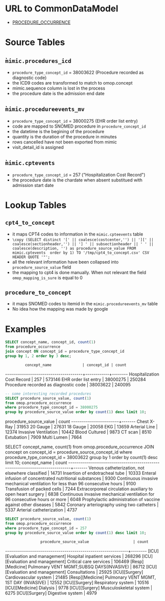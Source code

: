 # URL to CommonDataModel
- [PROCEDURE_OCCURRENCE](https://github.com/OHDSI/CommonDataModel/wiki/PROCEDURE_OCCURRENCE)

# Source Tables

## ̀`mimic.procedures_icd`

- `procedure_type_concept_id` = 38003622 (Procedure recorded as diagnostic code)
- the ICD9 codes are transformed to match to omop.concept
- mimic.sequence column is lost in the process
- the procedure date is the admission end date

## ̀`mimic.procedureevents_mv`

- `procedure_type_concept_id` = 38000275 (EHR order list entry)
- code are mapped to SNOMED procedure in `procedure_concept_id`
- the datetime is the begining of the procedure
- quantity is the duration of the procedure in minutes
- rows cancelled have not been exported from mimic
- visit_detail_id is assigned

## ̀`mimic.cptevents`

- `procedure_type_concept_id` = 257 ("Hospitalization Cost Record")
- the procedure date is the chardate when absent substitued with admission start date

# Lookup Tables

## `cpt4_to_concept`

- it maps CPT4 codes to information in the `mimic.cpteevents` table
- `\copy (SELECT distinct '[' || coalesce(costcenter,'') || '][' || coalesce(sectionheader,'') || '] ' || subsectionheader || ' ' || coalesce(description, '') as procedure_source_value FROM mimic.cptevents  order by 1) TO '/tmp/cpt4_to_concept.csv' CSV HEADER QUOTE '"';`
- all the relevant information have been collapsed into `procedure_source_value` field
- the mapping to cpt4 is done manually. When not relevant the field `omop_mapping_is_sure` is equal to 0

## `procedure_to_concept`

- it maps SNOMED codes to itemid in the `mimic.procedureevents_mv` table
- No idea how the mapping was made by google



# Examples

``` sql
SELECT concept_name, concept_id, count(1)
from procedure_occurrence
join concept ON concept_id = procedure_type_concept_id
group by 1, 2 order by 3 desc;
```
             concept_name              | concept_id | count
---------------------------------------+------------+--------
 Hospitalization Cost Record           |        257 | 573146
 EHR order list entry                  |   38000275 | 250284
 Procedure recorded as diagnostic code |   38003622 | 240095

```sql
-- some interesting recorded procedures
SELECT procedure_source_value, count(1)
from omop.procedure_occurrence
where procedure_type_concept_id = 38000275
group by procedure_source_value order by count(1) desc limit 10;
```
 procedure_source_value | count
------------------------+-------
 Chest X-Ray            | 31953
 20 Gauge               | 27631
 18 Gauge               | 20058
 EKG                    | 13659
 Arterial Line          | 12374
 Invasive Ventilation   | 10442
 Blood Cultured         |  9873
 CT scan                |  8510
 Extubation             |  7909
 Multi Lumen            |  7664


SELECT concept_name, count(1)
from omop.procedure_occurrence
JOIN concept on concept_id = procedure_source_concept_id where procedure_type_concept_id = 38003622
group by 1 order by count(1) desc limit 10;
                                 concept_name                                  | count
-------------------------------------------------------------------------------+-------
 Venous catheterization, not elsewhere classified                              | 14731
 Insertion of endotracheal tube                                                | 10333
 Enteral infusion of concentrated nutritional substances                       |  9300
 Continuous invasive mechanical ventilation for less than 96 consecutive hours |  9100
 Transfusion of packed cells                                                   |  7244
 Extracorporeal circulation auxiliary to open heart surgery                    |  6838
 Continuous invasive mechanical ventilation for 96 consecutive hours or more   |  6048
 Prophylactic administration of vaccine against other diseases                 |  5842
 Coronary arteriography using two catheters                                    |  5337
 Arterial catheterization                                                      |  4737

``` sql
SELECT procedure_source_value, count(1)
from omop.procedure_occurrence
where procedure_type_concept_id = 257
group by procedure_source_value order by count(1) desc limit 10;
```
                    procedure_source_value                    | count
--------------------------------------------------------------+--------
 [ICU][Evaluation and management] Hospital inpatient services | 268296
 [ICU][Evaluation and management] Critical care services      | 106469
 [Resp][Medicine] Pulmonary VENT MGMT;SUBSQ DAYS(INVASIVE)    |  86712
 [ICU][Evaluation and management] Consultations               |  25925
 [ICU][Surgery] Cardiovascular system                         |  21485
 [Resp][Medicine] Pulmonary VENT MGMT, 1ST DAY (INVASIVE)     |  12552
 [ICU][Surgery] Respiratory system                            |  10516
 [ICU][Medicine] Dialysis                                     |   9778
 [ICU][Surgery] Musculoskeletal system                        |   6275
 [ICU][Surgery] Digestive system                              |   4979
